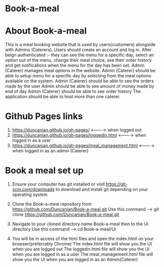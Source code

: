 # Book-a-meal

# About Book-a-meal
This is a meal booking website that is used by users(customers) alongside with Admins (Caterers). Users should create an account and log in.  After beign authenticated :- they can see the menu for a specific day,  select an option out of the menu,  change their meal choice,  see their order history and get notifications when the menu for the day has been set.  Admin (Caterer) manages meal options in the website. Admin (Caterer) should be able to setup menu for a specific day by selecting from the meal options available on the system. Admin (Caterer) should be able to see the orders made by the user Admin should be able to see amount of money made by end of day Admin (Caterer) should be able to see order history The application should be able to host more than one caterer.


# Github Pages links
1. https://duncanian.github.io/gh-pages/ <----> when logged out
2. https://duncanian.github.io/gh-pages/loggedin.html <----> when logged in as a user
3. https://duncanian.github.io/gh-pages/meal_management.html <----> when logged in as an admin (Caterer)


# Book a meal set up
1. Ensure your computer has git installed or visit https://git-scm.com/downloads to download and install git depending on your operating system

2. Clone the Book-a-meal repository from https://github.com/Duncanian/Book-a-meal.git
Use this command --> git clone https://github.com/Duncanian/Book-a-meal.git

3. Navigate to your cloned directory name Book-a-meal then to the UI directory
Use this command --> cd Book-a-meal/UI

4. You will be in access of the html files and open the index.html on your browser(preferrably Chrome)
The index.html file will show you the UI when you are logged out
The loggedin.html file will show you the UI when you are logged in as a user
The meal_management.html file will show you the UI when you are logged in as an Admin(Caterer)
